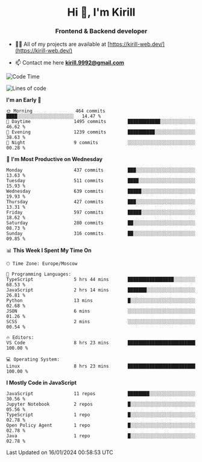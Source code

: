 <h1 align="center">Hi 👋, I'm Kirill</h1>
<h3 align="center">Frontend & Backend developer</h3>

- 👨‍💻 All of my projects are available at [https://kirill-web.dev/](https://kirill-web.dev/)

- 📫 Contact me here **kirill.9992@gmail.com**











<!--START_SECTION:waka-->
![Code Time](http://img.shields.io/badge/Code%20Time-1%2C624%20hrs%2056%20mins-blue)

![Lines of code](https://img.shields.io/badge/From%20Hello%20World%20I%27ve%20Written-4.5%20million%20lines%20of%20code-blue)

**I'm an Early 🐤** 

```text
🌞 Morning                464 commits         ████░░░░░░░░░░░░░░░░░░░░░   14.47 % 
🌆 Daytime                1495 commits        ████████████░░░░░░░░░░░░░   46.62 % 
🌃 Evening                1239 commits        ██████████░░░░░░░░░░░░░░░   38.63 % 
🌙 Night                  9 commits           ░░░░░░░░░░░░░░░░░░░░░░░░░   00.28 % 
```
📅 **I'm Most Productive on Wednesday** 

```text
Monday                   437 commits         ███░░░░░░░░░░░░░░░░░░░░░░   13.63 % 
Tuesday                  511 commits         ████░░░░░░░░░░░░░░░░░░░░░   15.93 % 
Wednesday                639 commits         █████░░░░░░░░░░░░░░░░░░░░   19.93 % 
Thursday                 427 commits         ███░░░░░░░░░░░░░░░░░░░░░░   13.31 % 
Friday                   597 commits         █████░░░░░░░░░░░░░░░░░░░░   18.62 % 
Saturday                 280 commits         ██░░░░░░░░░░░░░░░░░░░░░░░   08.73 % 
Sunday                   316 commits         ██░░░░░░░░░░░░░░░░░░░░░░░   09.85 % 
```


📊 **This Week I Spent My Time On** 

```text
🕑︎ Time Zone: Europe/Moscow

💬 Programming Languages: 
TypeScript               5 hrs 44 mins       █████████████████░░░░░░░░   68.53 % 
JavaScript               2 hrs 14 mins       ███████░░░░░░░░░░░░░░░░░░   26.81 % 
Python                   13 mins             █░░░░░░░░░░░░░░░░░░░░░░░░   02.68 % 
JSON                     6 mins              ░░░░░░░░░░░░░░░░░░░░░░░░░   01.26 % 
SCSS                     2 mins              ░░░░░░░░░░░░░░░░░░░░░░░░░   00.54 % 

🔥 Editors: 
VS Code                  8 hrs 23 mins       █████████████████████████   100.00 % 

💻 Operating System: 
Linux                    8 hrs 23 mins       █████████████████████████   100.00 % 
```

**I Mostly Code in JavaScript** 

```text
JavaScript               11 repos            ████████░░░░░░░░░░░░░░░░░   30.56 % 
Jupyter Notebook         2 repos             █░░░░░░░░░░░░░░░░░░░░░░░░   05.56 % 
TypeScript               1 repo              █░░░░░░░░░░░░░░░░░░░░░░░░   02.78 % 
Open Policy Agent        1 repo              █░░░░░░░░░░░░░░░░░░░░░░░░   02.78 % 
Java                     1 repo              █░░░░░░░░░░░░░░░░░░░░░░░░   02.78 % 
```




 Last Updated on 16/01/2024 00:58:53 UTC
<!--END_SECTION:waka-->
